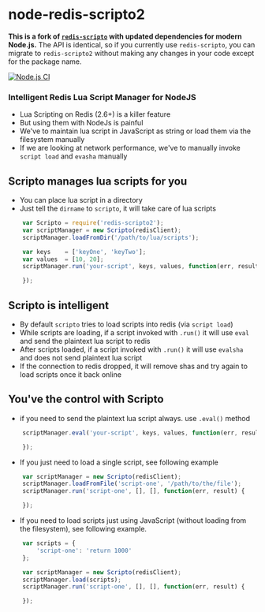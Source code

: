 node-redis-scripto2
===================

**This is a fork of [`redis-scripto`](https://github.com/arunoda/node-redis-scripto) with updated dependencies for modern Node.js.**  The API is identical, so if you currently use `redis-scripto`, you can migrate to `redis-scripto2` without making any changes in your code except for the package name.

[![Node.js CI](https://github.com/octave-online/node-redis-scripto/workflows/Node.js%20CI/badge.svg)](https://github.com/octave-online/node-redis-scripto/actions)

### Intelligent Redis Lua Script Manager for NodeJS

* Lua Scripting on Redis (2.6+) is a killer feature
* But using them with NodeJs is painful
* We've to maintain lua script in JavaScript as string or load them via the filesystem manually
* If we are looking at network performance, we've to manually invoke `script load` and `evasha` manually

## Scripto manages lua scripts for you

* You can place lua script in a directory
* Just tell the `dirname` to `scripto`, it will take care of lua scripts

~~~js
    var Scripto = require('redis-scripto2');
    var scriptManager = new Scripto(redisClient);
    scriptManager.loadFromDir('/path/to/lua/scripts');

    var keys    = ['keyOne', 'keyTwo'];
    var values  = [10, 20];
    scriptManager.run('your-script', keys, values, function(err, result) {

    });
~~~

## Scripto is intelligent

* By default `scripto` tries to load scripts into redis (via `script load`)
* While scripts are loading, if a script invoked with `.run()` it will use `eval` and send the plaintext lua script to redis
* After scripts loaded, if a script invoked with `.run()` it will use `evalsha` and does not send plaintext lua script 
* If the connection to redis dropped, it will remove shas and try again to load scripts once it back online

## You've the control with Scripto

* if you need to send the plaintext lua script always. use `.eval()` method

~~~js
    scriptManager.eval('your-script', keys, values, function(err, result) {

    });
~~~

* If you just need to load a single script, see following example

~~~js
    var scriptManager = new Scripto(redisClient);
    scriptManager.loadFromFile('script-one', '/path/to/the/file');
    scriptManager.run('script-one', [], [], function(err, result) {

    });
~~~

* If you need to load scripts just using JavaScript (without loading from the filesystem), see following example.

~~~js
    var scripts = {
        'script-one': 'return 1000'
    };

    var scriptManager = new Scripto(redisClient);
    scriptManager.load(scripts);
    scriptManager.run('script-one', [], [], function(err, result) {

    });
~~~
